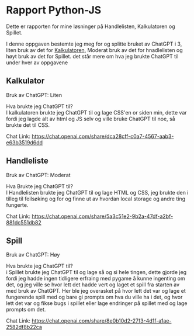 # Rapport Python-JS 
Dette er rapporten for mine løsninger på Handlelisten, Kalkulatoren og Spillet.

I denne oppgaven bestemte jeg meg for og splitte bruket av ChatGPT i 3, liten bruk av det for <a href=##Kalkulator>Kalkulatoren</a>, Moderat bruk av det for hnadlelisten og høyt bruk av det for Spillet. det står mere om hva jeg brukte ChatGPT til under hver av oppgavene

## Kalkulator
Bruk av ChatGPT: Liten

Hva brukte jeg ChatGPT til? <br>
I kalkulatoren brukte jeg ChatGPT til og lage CSS'en or siden min, dette var fordi jeg lagde alt av html og JS selv og ville bruke ChatGPT til noe, så brukte det til CSS.

Chat Link: https://chat.openai.com/share/dca28cff-c0a7-4567-aab3-e63b3519d6dd


## Handleliste
Bruk av ChatGPT: Moderat

Hva Brukte jeg ChatGPT til? <br>
I Handlelisten brukte jeg ChatGPT til og lage HTML og CSS, jeg brukte den i tilleg til feilsøking og for og finne ut av hvordan local storage og andre ting fungerte.

Chat Link: https://chat.openai.com/share/5a3c51e2-9b2a-47df-a2bf-881dc551db82


## Spill
Bruk av ChatGPT: Høy

Hva brukte jeg ChatGPT til? <br>
i Spillet brukte jeg ChatGPT til og lage så og si hele tingen, dette gjorde jeg fordi jeg hadde ingen tidligere erfraing med pygame å kunne ingenting om det, og jeg ville se hvor lett det hadde vert og laget et spill fra starten av med bruk av ChatGPT. Her ble jeg overasket på hvor lett det var og lage et fungerende spill med og bare gi prompts om hva du ville ha i det, og hvor lett det var og fikse bugs i spillet eller lage endringer på spillet med og lage prompts om det.

Chat Link: https://chat.openai.com/share/8e0b10d2-27f3-4d1f-a1ae-2582df8b22ca
